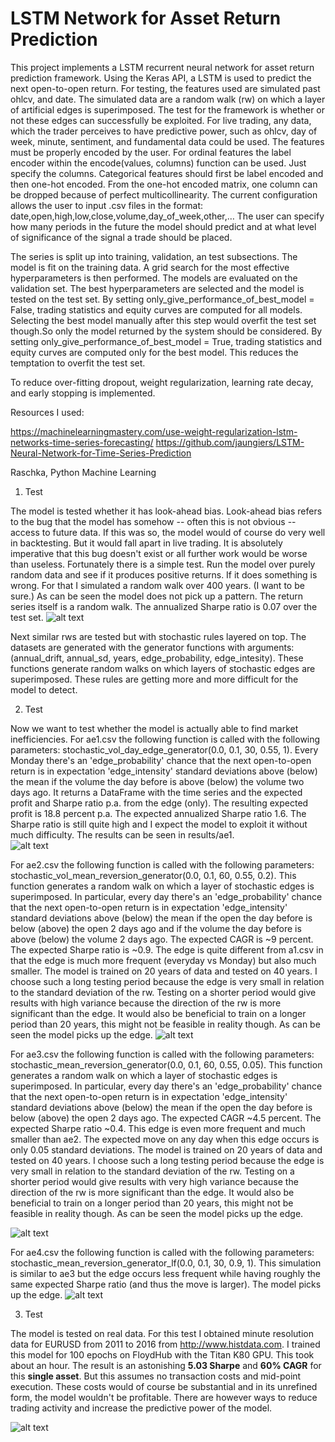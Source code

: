 # LSTM Network for Asset Return Prediction

This project implements a LSTM recurrent neural network for asset return prediction framework. Using the Keras API, a LSTM is used to predict the next open-to-open return. For testing, the features used are simulated past ohlcv, and date. The simulated data are a random walk (rw) on which a layer of artificial edges is superimposed. The test for the framework is whether or not these edges can successfully be exploited. For live trading, any data, which the trader perceives to have predictive power, such as ohlcv, day of week, minute, sentiment, and fundamental data could be used. The features must be properly encoded by the user. For ordinal features the label encoder within the encode(values, columns) function can be used. Just specify the columns. Categorical features should first be label encoded and then one-hot encoded. From the one-hot encoded matrix, one column can be dropped because of perfect multicollinearity. The current configuration allows the user to input .csv files in the format:  date,open,high,low,close,volume,day_of_week,other,… The user can specify how many periods in the future the model should predict and at what level of significance of the signal a trade should be placed. 

The series is split up into training, validation, an test subsections.
The model is fit on the training data. A grid search for the most effective hyperparameters is then performed. The models are evaluated on the validation set. The best hyperparameters are selected and the model is tested on the test set. By setting only_give_performance_of_best_model = False, trading statistics and equity curves are computed for all models. Selecting the best model manually after this step would overfit the test set though.So only the model returned by the system should be considered. By setting only_give_performance_of_best_model = True, trading statistics and equity curves are computed only for the best model. This reduces the temptation to overfit the test set. 

To reduce over-fitting dropout, weight regularization, learning rate decay, and early stopping is implemented. 

Resources I used:

https://machinelearningmastery.com/use-weight-regularization-lstm-networks-time-series-forecasting/
https://github.com/jaungiers/LSTM-Neural-Network-for-Time-Series-Prediction

Raschka, Python Machine Learning

1. Test

The model is tested whether it has look-ahead bias. Look-ahead bias refers to the bug that the model has somehow -- often this is not obvious -- access to future data. If this was so, the model would of course do very well in backtesting. But it would fall apart in live trading. It is absolutely imperative that this bug doesn't exist or all further work would be worse than useless. 
Fortunately there is a simple test. Run the model over purely random data and see if it produces positive returns. If it does something is wrong. For that I simulated a random walk over 400 years. (I want to be sure.) 
As can be seen the model does not pick up a pattern. The return series itself is a random walk. The annualized Sharpe ratio is 0.07 over the test set. 
![alt text](https://github.com/jpwoeltjen/LSTM_return_prediction/blob/master/floyd_lstm_output/rw/%5B2%20lags%5D%5B100%20epochs%5D%5B512%20batch%5D%5B5%20neurons%5D%5Bl1%200.00%2Cl2%200.00%5D%5Bl1%200.00%2Cl2%200.00%5D%5Bl1%200.00%2Cl2%200.00%5D%5B0.0010%20lr%5D%5B0.0010%20lrd%5D%5B0.20%20do%5D%5Bnormalize%5D_equity_curveequity_curve_at_0.00_sigma.png "random walk")

Next similar rws are tested but with stochastic rules layered on top.
The datasets are generated with the generator functions with arguments: (annual_drift, annual_sd, years, edge_probability, edge_intesity). These functions generate random walks on which layers of stochastic edges are superimposed. These rules are getting more and more difficult for the model to detect.


2. Test

Now we want to test whether the model is actually able to find market inefficiencies. 
For ae1.csv the following function is called with the following parameters: stochastic_vol_day_edge_generator(0.0, 0.1, 30, 0.55, 1). Every Monday there's an 'edge_probability' chance that the next open-to-open return is in expectation 'edge_intensity' standard deviations above (below) the mean if the volume the day before is above (below) the volume two days ago. It returns a DataFrame with the time series and the expected profit and Sharpe ratio p.a. from the edge (only). The resulting expected profit is 18.8 percent p.a. The expected annualized Sharpe ratio 1.6. The Sharpe ratio is still quite high and I expect the model to exploit it without much difficulty. The results can be seen in results/ae1.	
![alt text](https://github.com/jpwoeltjen/LSTM_return_prediction/blob/master/results/ae1/equity_curve_at_0.00_sigma.png "ae1")

For ae2.csv the following function is called with the following parameters: stochastic_vol_mean_reversion_generator(0.0, 0.1, 60, 0.55, 0.2). This function generates a random walk on which a layer of stochastic edges is superimposed. In particular, every day there's an 'edge_probability' chance that the next open-to-open return is in expectation 'edge_intensity' standard deviations above (below) the mean if the open the day before is below (above) the open 2 days ago and if the volume the day before is above (below) the volume 2 days ago. The expected CAGR is ~9 percent. The expected Sharpe ratio is ~0.9. The edge is quite different from a1.csv in that the edge is much more frequent (everyday vs Monday) but also much smaller. The model is trained on 20 years of data and tested on 40 years. I choose such a long testing period because the edge is very small in relation to the standard deviation of the rw. Testing on a shorter period would give results with high variance because the direction of the rw is more significant than the edge. It would also be beneficial to train on a longer period than 20 years, this might not be feasible in reality though. As can be seen the model picks up the edge. 
![alt text](https://github.com/jpwoeltjen/LSTM_return_prediction/blob/master/results/ae2_try1/equity_curve_at_0.00_sigma.png "ae2")


For ae3.csv the following function is called with the following parameters: stochastic_mean_reversion_generator(0.0, 0.1, 60, 0.55, 0.05).
This function generates a random walk on which a layer of stochastic edges is superimposed. In particular, every day there's an 'edge_probability' chance that the next open-to-open return is in expectation 'edge_intensity' standard deviations above (below) the mean if the open the day before is below (above) the open 2 days ago. The expected CAGR ~4.5 percent. The expected Sharpe ratio ~0.4.
This edge is even more frequent and much smaller than ae2. The expected move on any day when this edge occurs is only 0.05 standard deviations. 
The model is trained on 20 years of data and tested on 40 years. I choose such a long testing period because the edge is very small in relation to the standard deviation of the rw. Testing on a shorter period would give results with very high variance because the direction of the rw is more significant than the edge. It would also be beneficial to train on a longer period than 20 years, this might not be feasible in reality though. As can be seen the model picks up the edge. 

![alt text](https://github.com/jpwoeltjen/LSTM_return_prediction/blob/master/results/ae3_try1/equity_curve_at_0.00_sigma.png "ae3")


For ae4.csv the following function is called with the following parameters: stochastic_mean_reversion_generator_lf(0.0, 0.1, 30, 0.9, 1).
This simulation is similar to ae3 but the edge occurs less frequent while having roughly the same expected Sharpe ratio (and thus the move is larger). The model picks up the edge. 
![alt text](https://github.com/jpwoeltjen/LSTM_return_prediction/blob/master/results/ae4_try1/equity_curve_at_0.00_sigma.png "ae4")


3. Test

The model is tested on real data. For this test I obtained minute resolution data for EURUSD from 2011 to 2016 from http://www.histdata.com. I trained this model for 100 epochs on FloydHub with the Titan K80 GPU. This took about an hour. The result is an astonishing **5.03 Sharpe** and **60% CAGR** for this **single asset**. But this assumes no transaction costs and mid-point execution. These costs would of course be substantial and in its unrefined form, the model wouldn't be profitable. There are however ways to reduce trading activity and increase the predictive power of the model. 

![alt text](https://github.com/jpwoeltjen/LSTM_return_prediction/blob/master/floyd_lstm_output/eurusd_1m_2011-2016/%5B2%20lags%5D%5B100%20epochs%5D%5B512%20batch%5D%5B5%20neurons%5D%5Bl1%200.00%2Cl2%200.00%5D%5Bl1%200.00%2Cl2%200.00%5D%5Bl1%200.00%2Cl2%200.00%5D%5B0.0010%20lr%5D%5B0.0010%20lrd%5D%5B0.20%20do%5D%5Bnormalize%5D_equity_curveequity_curve_at_0.00_sigma.png "EURUSD_1M")






